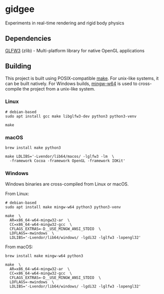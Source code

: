 # gidgee
Experiments in real-time rendering and rigid body physics

## Dependencies
[GLFW3](https://www.glfw.org/) (zlib) - Multi-platform library for native OpenGL applications  

## Building
This project is built using POSIX-compatible [make](https://pubs.opengroup.org/onlinepubs/009695399/utilities/make.html).
For unix-like systems, it can be built natively.
For Windows builds, [mingw-w64](http://mingw-w64.org/doku.php) is used to cross-compile the project from a unix-like system.

### Linux
```
# debian-based
sudo apt install gcc make libglfw3-dev python3 python3-venv

make
```

### macOS
```
brew install make python3

make LDLIBS='-Lvendor/lib64/macos/ -lglfw3 -lm  \
  -framework Cocoa -framework OpenGL -framework IOKit'
```

### Windows
Windows binaries are cross-compiled from Linux or macOS.

From Linux:
```
# debian-based
sudo apt install make mingw-w64 python3 python3-venv

make  \
  AR=x86_64-w64-mingw32-ar  \
  CC=x86_64-w64-mingw32-gcc  \
  CFLAGS_EXTRAS=-D__USE_MINGW_ANSI_STDIO  \
  LDFLAGS=-mwindows  \
  LDLIBS='-Lvendor/lib64/windows/ -lgdi32 -lglfw3 -lopengl32'
```

From macOS:
```
brew install make mingw-w64 python3

make  \
  AR=x86_64-w64-mingw32-ar  \
  CC=x86_64-w64-mingw32-gcc  \
  CFLAGS_EXTRAS=-D__USE_MINGW_ANSI_STDIO  \
  LDFLAGS=-mwindows  \
  LDLIBS='-Lvendor/lib64/windows/ -lgdi32 -lglfw3 -lopengl32'
```
